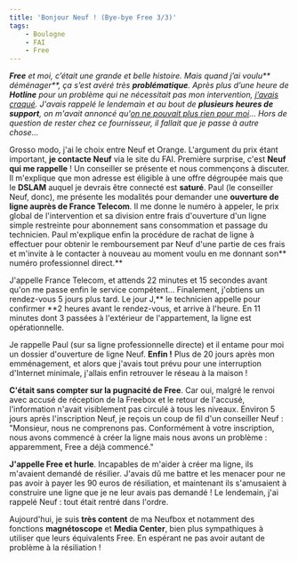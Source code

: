 ```yaml
---
title: 'Bonjour Neuf ! (Bye-bye Free 3/3)'
tags:
    - Boulogne
    - FAI
    - Free
---
```


_**Free** et moi, c’était une grande et belle histoire. Mais quand j’ai voulu**
déménager**, ça s’est avéré très **problématique**. Après plus d’une heure de
**Hotline** pour un problème qui ne nécessitait pas mon intervention,
[j’avais craqué](/notes/2008-10-le-demenagement-de-la-freebox-bye-bye-free-13/).
J'avais rappelé le lendemain et au bout de **plusieurs heures de support**, on
m'avait annoncé
qu'[on ne pouvait plus rien pour moi](/notes/2008-11-monsieur-vous-devez-resilier-bye-bye-free-23/)…
Hors de question de rester chez ce fournisseur, il fallait que je passe à autre
chose…_

Grosso modo, j'ai le choix entre Neuf et Orange. L'argument du prix étant
important, **je contacte Neuf** via le site du FAI. Première surprise, c'est
**Neuf qui me rappelle** ! Un conseiller se présente et nous commençons à
discuter. Il m'explique que mon adresse est éligible à une offre dégroupée mais
que le **DSLAM** auquel je devrais être connecté est **saturé**. Paul (le
conseiller Neuf, donc), me présente les modalités pour demander une **ouverture
de ligne auprès de France Telecom**. Il me donne le numéro à appeler, le prix
global de l'intervention et sa division entre frais d'ouverture d'un ligne
simple restreinte pour abonnement sans consommation et passage du technicien.
Paul m'explique enfin la procédure de rachat de ligne à effectuer pour obtenir
le remboursement par Neuf d'une partie de ces frais et m'invite à le contacter à
nouveau au moment voulu en me donnant son** numéro professionnel direct.**

J'appelle France Telecom, et attends 22 minutes et 15 secondes avant qu'on me
passe enfin le service compétent… Finalement, j'obtiens un rendez-vous 5 jours
plus tard. Le jour J,** le technicien appelle pour confirmer **2 heures avant le
rendez-vous, et arrive à l'heure. En 11 minutes dont 3 passées à l'extérieur de
l'appartement, la ligne est opérationnelle.

Je rappelle Paul (sur sa ligne professionnelle directe) et il entame pour moi un
dossier d'ouverture de ligne Neuf. **Enfin !** Plus de 20 jours après mon
emménagement, et alors que j'avais tout prévu pour une interruption d'Internet
minimale, j'allais enfin retrouver le réseau à la maison !

**C'était sans compter sur la pugnacité de Free**. Car oui, malgré le renvoi
avec accusé de réception de la Freebox et le retour de l'accusé, l'information
n'avait visiblement pas circulé à tous les niveaux. Environ 5 jours après
l'inscription Neuf, je reçois un coup de fil d'un conseiller Neuf : "Monsieur,
nous ne comprenons pas. Conformément à votre inscription, nous avons commencé à
créer la ligne mais nous avons un problème : apparemment, Free a déjà commencé."

**J'appelle Free et hurle**. Incapables de m'aider à créer ma ligne, ils
m'avaient demandé de résilier. J'avais dû me battre et les menacer pour ne pas
avoir à payer les 90 euros de résiliation, et maintenant ils s'amusaient à
construire une ligne que je ne leur avais pas demandé ! Le lendemain, j'ai
rappelé Neuf : tout était rentré dans l'ordre.

Aujourd'hui, je suis **très content** de ma Neufbox et notamment des fonctions
**magnétoscope** et **Media Center**, bien plus sympathiques à utiliser que
leurs équivalents Free. En espérant ne pas avoir autant de problème à la
résiliation !
